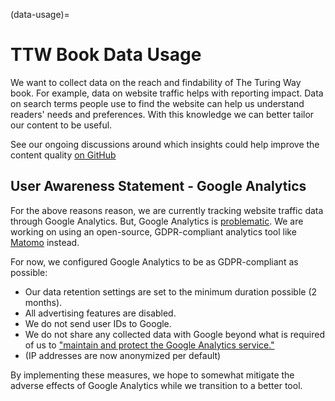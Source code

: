 (data-usage)=
# TTW Book Data Usage

We want to collect data on the reach and findability of The Turing Way book.
For example, data on website traffic helps with reporting impact.
Data on search terms people use to find the  website can help us understand readers' needs and preferences. 
With this knowledge we can better tailor our content to be useful.

See our ongoing discussions around which insights could help improve the content quality [on GitHub](https://github.com/the-turing-way/the-turing-way/discussions/3713)

## User Awareness Statement - Google Analytics
For the above reasons reason, we are currently tracking website traffic data through Google Analytics.
But, Google Analytics is [problematic](https://piwik.pro/blog/is-google-analytics-gdpr-compliant/).
We are working on using an open-source, GDPR-compliant analytics tool like [Matomo](https://matomo.org/) instead.

For now, we configured Google Analytics to be as GDPR-compliant as possible:

- Our data retention settings are set to the minimum duration possible (2 months).
- All advertising features are disabled.
- We do not send user IDs to Google.
- We do not share any collected data with Google beyond what is required of us to ["maintain and protect the Google Analytics service."](https://business.safety.google/adsprocessorterms/)
- (IP addresses are now anonymized per default)

By implementing these measures, we hope to somewhat mitigate the adverse effects of Google Analytics while we transition to a better tool.

